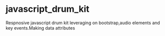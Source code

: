 # javascript_drum_kit
Respnosive javascript drum kit leveraging on bootstrap,audio elements and key events.Making data attributes
